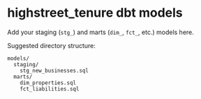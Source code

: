 # highstreet_tenure dbt models

Add your staging (`stg_`) and marts (`dim_`, `fct_`, etc.) models here.

Suggested directory structure:

```
models/
  staging/
    stg_new_businesses.sql
  marts/
    dim_properties.sql
    fct_liabilities.sql
```
